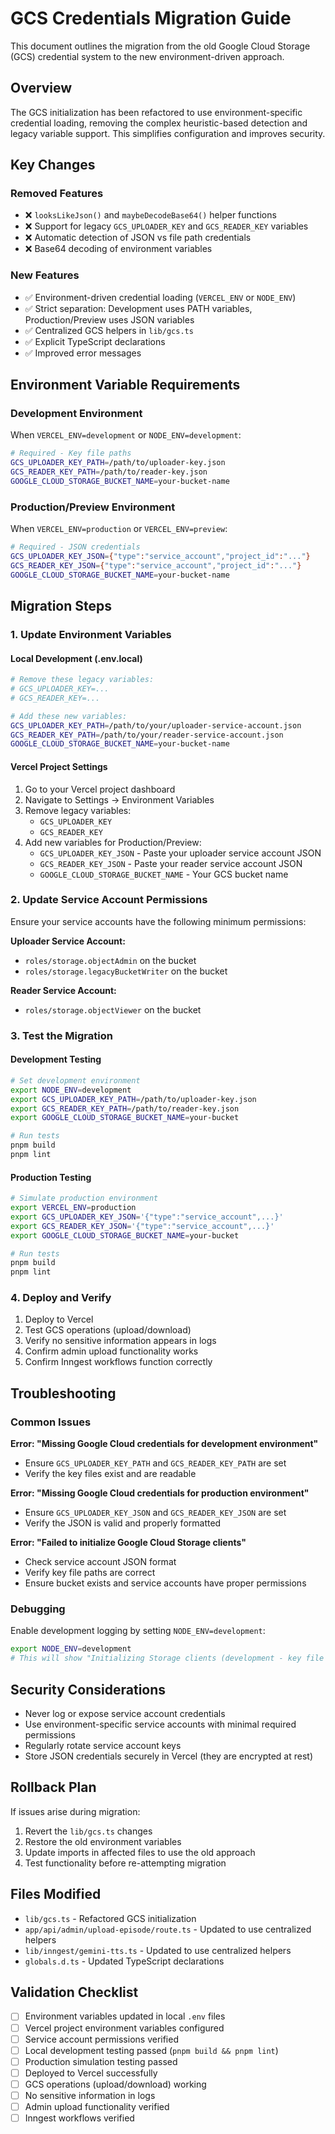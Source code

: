 # GCS Credentials Migration Guide

This document outlines the migration from the old Google Cloud Storage (GCS) credential system to the new environment-driven approach.

## Overview

The GCS initialization has been refactored to use environment-specific credential loading, removing the complex heuristic-based detection and legacy variable support. This simplifies configuration and improves security.

## Key Changes

### Removed Features
- ❌ `looksLikeJson()` and `maybeDecodeBase64()` helper functions
- ❌ Support for legacy `GCS_UPLOADER_KEY` and `GCS_READER_KEY` variables
- ❌ Automatic detection of JSON vs file path credentials
- ❌ Base64 decoding of environment variables

### New Features
- ✅ Environment-driven credential loading (`VERCEL_ENV` or `NODE_ENV`)
- ✅ Strict separation: Development uses PATH variables, Production/Preview uses JSON variables
- ✅ Centralized GCS helpers in `lib/gcs.ts`
- ✅ Explicit TypeScript declarations
- ✅ Improved error messages

## Environment Variable Requirements

### Development Environment
When `VERCEL_ENV=development` or `NODE_ENV=development`:

```bash
# Required - Key file paths
GCS_UPLOADER_KEY_PATH=/path/to/uploader-key.json
GCS_READER_KEY_PATH=/path/to/reader-key.json
GOOGLE_CLOUD_STORAGE_BUCKET_NAME=your-bucket-name
```

### Production/Preview Environment
When `VERCEL_ENV=production` or `VERCEL_ENV=preview`:

```bash
# Required - JSON credentials
GCS_UPLOADER_KEY_JSON={"type":"service_account","project_id":"..."}
GCS_READER_KEY_JSON={"type":"service_account","project_id":"..."}
GOOGLE_CLOUD_STORAGE_BUCKET_NAME=your-bucket-name
```

## Migration Steps

### 1. Update Environment Variables

#### Local Development (.env.local)
```bash
# Remove these legacy variables:
# GCS_UPLOADER_KEY=...
# GCS_READER_KEY=...

# Add these new variables:
GCS_UPLOADER_KEY_PATH=/path/to/your/uploader-service-account.json
GCS_READER_KEY_PATH=/path/to/your/reader-service-account.json
GOOGLE_CLOUD_STORAGE_BUCKET_NAME=your-bucket-name
```

#### Vercel Project Settings
1. Go to your Vercel project dashboard
2. Navigate to Settings → Environment Variables
3. Remove legacy variables:
   - `GCS_UPLOADER_KEY`
   - `GCS_READER_KEY`
4. Add new variables for Production/Preview:
   - `GCS_UPLOADER_KEY_JSON` - Paste your uploader service account JSON
   - `GCS_READER_KEY_JSON` - Paste your reader service account JSON
   - `GOOGLE_CLOUD_STORAGE_BUCKET_NAME` - Your GCS bucket name

### 2. Update Service Account Permissions

Ensure your service accounts have the following minimum permissions:

**Uploader Service Account:**
- `roles/storage.objectAdmin` on the bucket
- `roles/storage.legacyBucketWriter` on the bucket

**Reader Service Account:**
- `roles/storage.objectViewer` on the bucket

### 3. Test the Migration

#### Development Testing
```bash
# Set development environment
export NODE_ENV=development
export GCS_UPLOADER_KEY_PATH=/path/to/uploader-key.json
export GCS_READER_KEY_PATH=/path/to/reader-key.json
export GOOGLE_CLOUD_STORAGE_BUCKET_NAME=your-bucket

# Run tests
pnpm build
pnpm lint
```

#### Production Testing
```bash
# Simulate production environment
export VERCEL_ENV=production
export GCS_UPLOADER_KEY_JSON='{"type":"service_account",...}'
export GCS_READER_KEY_JSON='{"type":"service_account",...}'
export GOOGLE_CLOUD_STORAGE_BUCKET_NAME=your-bucket

# Run tests
pnpm build
pnpm lint
```

### 4. Deploy and Verify

1. Deploy to Vercel
2. Test GCS operations (upload/download)
3. Verify no sensitive information appears in logs
4. Confirm admin upload functionality works
5. Confirm Inngest workflows function correctly

## Troubleshooting

### Common Issues

**Error: "Missing Google Cloud credentials for development environment"**
- Ensure `GCS_UPLOADER_KEY_PATH` and `GCS_READER_KEY_PATH` are set
- Verify the key files exist and are readable

**Error: "Missing Google Cloud credentials for production environment"**
- Ensure `GCS_UPLOADER_KEY_JSON` and `GCS_READER_KEY_JSON` are set
- Verify the JSON is valid and properly formatted

**Error: "Failed to initialize Google Cloud Storage clients"**
- Check service account JSON format
- Verify key file paths are correct
- Ensure bucket exists and service accounts have proper permissions

### Debugging

Enable development logging by setting `NODE_ENV=development`:
```bash
export NODE_ENV=development
# This will show "Initializing Storage clients (development - key file paths)"
```

## Security Considerations

- Never log or expose service account credentials
- Use environment-specific service accounts with minimal required permissions
- Regularly rotate service account keys
- Store JSON credentials securely in Vercel (they are encrypted at rest)

## Rollback Plan

If issues arise during migration:

1. Revert the `lib/gcs.ts` changes
2. Restore the old environment variables
3. Update imports in affected files to use the old approach
4. Test functionality before re-attempting migration

## Files Modified

- `lib/gcs.ts` - Refactored GCS initialization
- `app/api/admin/upload-episode/route.ts` - Updated to use centralized helpers
- `lib/inngest/gemini-tts.ts` - Updated to use centralized helpers
- `globals.d.ts` - Updated TypeScript declarations

## Validation Checklist

- [ ] Environment variables updated in local `.env` files
- [ ] Vercel project environment variables configured
- [ ] Service account permissions verified
- [ ] Local development testing passed (`pnpm build && pnpm lint`)
- [ ] Production simulation testing passed
- [ ] Deployed to Vercel successfully
- [ ] GCS operations (upload/download) working
- [ ] No sensitive information in logs
- [ ] Admin upload functionality verified
- [ ] Inngest workflows verified
